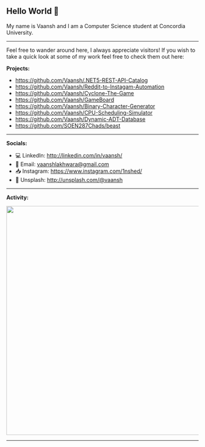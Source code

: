 ## Hello World 👋

My name is Vaansh and I am a Computer Science student at Concordia University.

---

Feel free to wander around here, I always appreciate visitors! If you wish to take a quick look at some of my work feel free to check them out here:

**Projects:**

- https://github.com/Vaansh/.NET5-REST-API-Catalog
- https://github.com/Vaansh/Reddit-to-Instagam-Automation
- https://github.com/Vaansh/Cyclone-The-Game
- https://github.com/Vaansh/GameBoard
- https://github.com/Vaansh/Binary-Character-Generator
- https://github.com/Vaansh/CPU-Scheduling-Simulator
- https://github.com/Vaansh/Dynamic-ADT-Database
- https://github.com/SOEN287Chads/beast

---
**Socials:**

- 💻 LinkedIn: http://linkedin.com/in/vaansh/
- 📧 Email: vaanshlakhwara@gmail.com
- 📥 Instagram: https://www.instagram.com/1nshed/
- 📸 Unsplash: http://unsplash.com/@vaansh
---

**Activity:**

<center>
  <a href="https://wakatime.com"><img src="https://wakatime.com/share/@64bf6966-7808-4cb0-8971-3e51af53445f/3c7c7010-441a-4de5-8470-2bec376d3b1f.png" width="600"></a>
</center>

---

